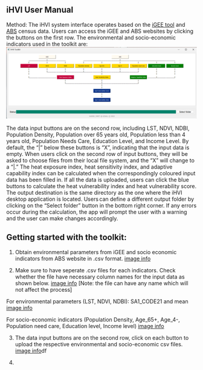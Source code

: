## iHVI User Manual
Method: 
The iHVI system interface operates based on the [iGEE tool](http://www.gisonmeta.com) and [ABS](https://www.abs.gov.au/census) census data. Users can access the iGEE and ABS websites by clicking the buttons on the first row. The environmental and socio-economic indicators used in the toolkit are: ![image info](GUI.png)

The data input buttons are on the second row, including LST, NDVI, NDBI, Population Density, Population over 65 years old, Population less than 4 years old, Population Needs Care, Education Level, and Income Level. By default, the “|” below these buttons is “X”, indicating that the input data is empty. When users click on the second row of input buttons, they will be asked to choose files from their local file system, and the “X” will change to a “|.” The heat exposure index, heat sensitivity index, and adaptive capability index can be calculated when the correspondingly coloured input data has been filled in. If all the data is uploaded, users can click the blue buttons to calculate the heat vulnerability index and heat vulnerability score. The output destination is the same directory as the one where the iHVI desktop application is located. Users can define a different output folder by clicking on the “Select folder” button in the bottom right corner. If any errors occur during the calculation, the app will prompt the user with a warning and the user can make changes accordingly. 

## Getting started with the toolkit: 
1. Obtain environmental parameters from iGEE and socio economic indicators from ABS website in .csv format. [image info](Indicators.png)

2. Make sure to have seperate .csv files for each indicators. Check whether the file have necessary column names for the input data as shown below. [image info]() [Note: the file can have any name which will not affect the process] 

For environmental parameters (LST, NDVI, NDBI):  SA1_CODE21 and mean [image info]()

For socio-economic indicators (Population Density, Age_65+, Age_4-, Population need care, Education level, Income level) [image info]()

3. The data input buttons are on the second row, click on each button to upload the respective environmental and socio-economic csv files. [image info]()df

4. 
